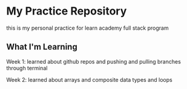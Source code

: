 # My Practice Repository
this is my personal practice for learn academy full stack program

## What I'm Learning
Week 1: learned about github repos and pushing and pulling branches through terminal

Week 2: learned about arrays and composite data types and loops